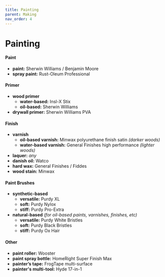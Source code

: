 ```yaml
---
title: Painting
parent: Making
nav_order: 4
---
```

# Painting

#### Paint

- **paint:** Sherwin Williams / Benjamin Moore
- **spray paint:** Rust-Oleum Professional

#### Primer

- **wood primer**
	- **water-based:** Insl-X Stix
	- **oil-based:** Sherwin Williams
- **drywall primer:** Sherwin Williams PVA

#### Finish

- **varnish**
	- **oil-based varnish:** Minwax polyurethane finish satin *(darker woods)*
	- **water-based varnish:** General Finishes high performance *(lighter woods)*
- **laquer:** *any* 
- **danish oil:** Watco
- **hard wax:** General Finishes / Fiddes
- **wood stain:** Minwax

#### Paint Brushes

- **synthetic-based**
	- **versatile:** Purdy XL
	- **soft:** Purdy Nylox
	- **stiff:** Purdy Pro-Extra
- **natural-based** *(for oil-based paints, varnishes, finishes, etc)*
	- **versatile:** Purdy White Bristles
	- **soft:** Purdy Black Bristles
	- **stiff:** Purdy Ox Hair

#### Other

- **paint roller:** Wooster
- **paint spray bottle:** HomeRight Super Finish Max
- **painter’s tape:** FrogTape multi-surface
- **painter's multi-tool:** Hyde 17-in-1
